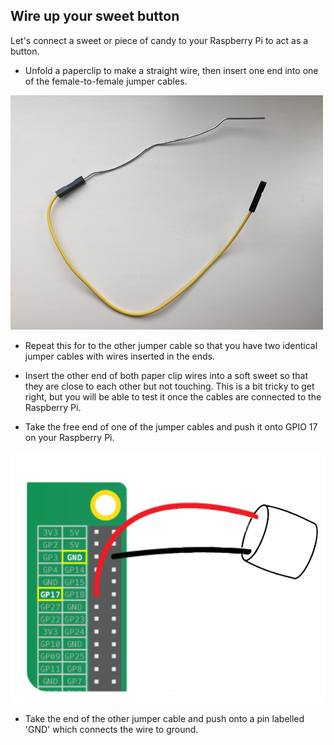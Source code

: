 ## Wire up your sweet button

Let's connect a sweet or piece of candy to your Raspberry Pi to act as a button.

- Unfold a paperclip to make a straight wire, then insert one end into one of the female-to-female jumper cables.

![Jumper wire with paperclip](images/jumper-wire.png)

- Repeat this for to the other jumper cable so that you have two identical jumper cables with wires inserted in the ends.

- Insert the other end of both paper clip wires into a soft sweet so that they are close to each other but not touching. This is a bit tricky to get right, but you will be able to test it once the cables are connected to the Raspberry Pi.

- Take the free end of one of the jumper cables and push it onto GPIO 17 on your Raspberry Pi.

![Sweet wires](images/sweet-wires.png)

- Take the end of the other jumper cable and push onto a pin labelled 'GND' which connects the wire to ground.
